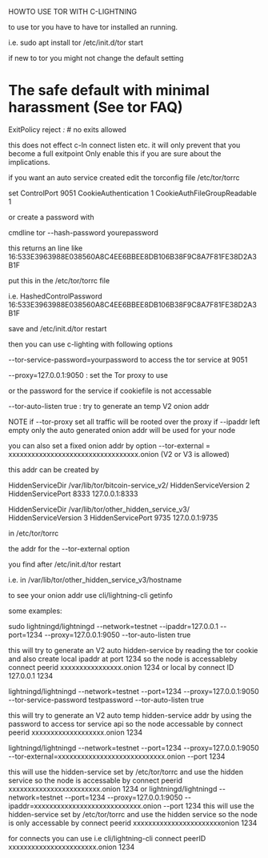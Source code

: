 HOWTO USE TOR WITH C-LIGHTNING

to use tor you have to have tor installed an running.

i.e.
sudo apt install tor
/etc/init.d/tor start

if new to tor you might not change the default setting
# The safe default with minimal harassment (See tor FAQ)
ExitPolicy reject *:* # no exits allowed

this does not effect c-ln connect listen etc.
it will only prevent that you become a full exitpoint
Only enable this if you are sure about the implications.


if you want an auto service created
edit the torconfig file /etc/tor/torrc

set
ControlPort 9051
CookieAuthentication 1
CookieAuthFileGroupReadable 1

or create a password with

cmdline
tor --hash-password yourepassword

this returns an line like
16:533E3963988E038560A8C4EE6BBEE8DB106B38F9C8A7F81FE38D2A3B1F

put this in the /etc/tor/torrc file

i.e.
HashedControlPassword 16:533E3963988E038560A8C4EE6BBEE8DB106B38F9C8A7F81FE38D2A3B1F

save
and
/etc/init.d/tor restart

then you can use c-lighting with following options

--tor-service-password=yourpassword to access the tor service at 9051

--proxy=127.0.0.1:9050 : set the Tor proxy to use

or the password for the service if cookiefile is not accessable

--tor-auto-listen true : try to generate an temp V2 onion addr

NOTE if --tor-proxy set all traffic will be rooted over the proxy
if --ipaddr left empty only the auto generated onion addr will be used for your node

you can also set a fixed onion addr by option
--tor-external = xxxxxxxxxxxxxxxxxxxxxxxxxxxxxxxxxx.onion  (V2 or V3 is allowed)

this addr can be created by

HiddenServiceDir /var/lib/tor/bitcoin-service_v2/
HiddenServiceVersion 2
HiddenServicePort 8333 127.0.0.1:8333


HiddenServiceDir /var/lib/tor/other_hidden_service_v3/
HiddenServiceVersion 3
HiddenServicePort 9735 127.0.0.1:9735

in /etc/tor/torrc

the addr for
the --tor-external option

you find after /etc/init.d/tor restart

i.e.
in /var/lib/tor/other_hidden_service_v3/hostname


to see your onion addr use
cli/lightning-cli getinfo

some examples:

sudo lightningd/lightningd --network=testnet --ipaddr=127.0.0.1 --port=1234
--proxy=127.0.0.1:9050 --tor-auto-listen true

this will try to generate an V2 auto hidden-service by reading the tor cookie and
also create local ipaddr at port 1234
so the node is accessableby connect peerid xxxxxxxxxxxxxxxx.onion 1234
or local by connect ID 127.0.0.1 1234

lightningd/lightningd --network=testnet --port=1234
--proxy=127.0.0.1:9050 --tor-service-password testpassword --tor-auto-listen true

this will try to generate an V2 auto temp hidden-service addr by using the password to access tor service api
so the node accessable by connect peerid xxxxxxxxxxxxxxxxxxx.onion 1234


lightningd/lightningd --network=testnet --port=1234
--proxy=127.0.0.1:9050 --tor-external=xxxxxxxxxxxxxxxxxxxxxxxxxxxx.onion --port 1234

this will use the hidden-service set by /etc/tor/torrc and use the hidden service
so the node is  accessable by connect peerid xxxxxxxxxxxxxxxxxxxxxxxx.onion 1234
or
lightningd/lightningd --network=testnet --port=1234
--proxy=127.0.0.1:9050 --ipaddr=xxxxxxxxxxxxxxxxxxxxxxxxxxxx.onion --port 1234
this will use the hidden-service set by /etc/tor/torrc and use the hidden service
so the node is only accessable by connect peerid xxxxxxxxxxxxxxxxxxxxxxxonion 1234

for connects you can use
i.e cli/lightning-cli connect peerID xxxxxxxxxxxxxxxxxxxxxxx.onion 1234



